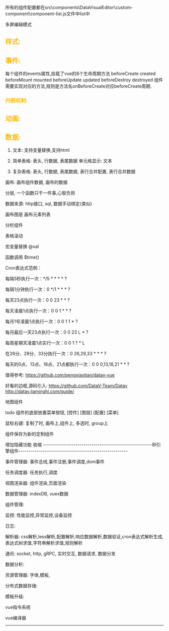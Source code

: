 
所有的组件配置都在src\components\DataVisualEditor\custom-component\component-list.js文件中list中



多屏编辑模式



## <font color="#fb0">样式: </font><br />

 


## <font color="#fb0">事件: </font><br /> 

每个组件的events属性,挂载了vue的8个生命周期方法
beforeCreate created 
beforeMount mounted 
beforeUpdate updated 
beforeDestroy destroyed 
组件需要实现对应的方法,规则是方法名onBeforeCreate对应beforeCreate周期.


### <font color="#fb0">内部机制: </font><br /> 
 

## <font color="#fb0">动画: </font><br /> 


## <font color="#fb0">数据: </font><br /> 

1. 文本: 支持变量替换,支持html
2. 简单表格:  表头, 行数据, 表尾数据
    单元格显示: 文本

3. 复杂表格:  表头, 行数据, 表尾数据, 表行合并配置, 表行合并数据 







画布: 画布组件数据, 画布的数据



分层, 一个函数只干一件事,心智负担




数据来源: http接口, sql, 数据手动绑定(类似)


画布图层
画布元素列表

分栏组件

表格滚动

宏变量替换
@val

函数调用
$time()







Cron表达式范例：

每隔5秒执行一次：*/5 * * * * ?

每隔1分钟执行一次：0 */1 * * * ?

每天23点执行一次：0 0 23 * * ?

每天凌晨1点执行一次：0 0 1 * * ?

每月1号凌晨1点执行一次：0 0 1 1 * ?

每月最后一天23点执行一次：0 0 23 L * ?

每周星期天凌晨1点实行一次：0 0 1 ? * L

在26分、29分、33分执行一次：0 26,29,33 * * * ?

每天的0点、13点、18点、21点都执行一次：0 0 0,13,18,21 * * ?

  


值得参考: https://github.com/pengxiaotian/datav-vue

好看的边框,源码引入:
https://github.com/DataV-Team/Datav
http://datav.jiaminghi.com/guide/

地图组件

todo 组件的底部放置菜单按钮,  [控件]  [图层] [配置] [菜单]   

鼠标右键:   复制了时, 画布上,组件上, 多选时, group上

组件保存为新的定制组件

增加隐藏功能
收缩
------------------------------------------------------BI引擎组件------------------------------------------------------

事件管理器: 事件总线,事件注册,事件调度,dom事件

任务调度器: 任务执行,调度

视图渲染器: 组件渲染,页面渲染

数据管理器: indexDB, vuex数据

组件管理: 

监控: 性能监控,异常监控,设备监控

日志: 
 
解析器: css解析,less解析,配置解析,响应数据解析,数据验证,cron表达式解析生成,表达式树求值,字符串解析求值,规则解析
 
通讯: socket, http, gRPC, 实时交互, 数据请求, 数据分发

数据分析: 

资源管理器: 字体,模板,

分布式数据存储: 

模板升级:
 
vue指令系统

vue编译器

--------------------------------------------------------------------------------------------------------------